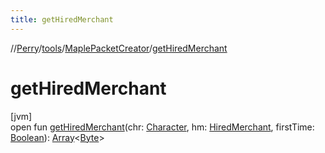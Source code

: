 ```yaml
---
title: getHiredMerchant
---
```

//[Perry](../../../index.html)/[tools](../index.html)/[MaplePacketCreator](index.html)/[getHiredMerchant](get-hired-merchant.html)



# getHiredMerchant



[jvm]\
open fun [getHiredMerchant](get-hired-merchant.html)(chr: [Character](../../client/-character/index.html), hm: [HiredMerchant](../../server.maps/-hired-merchant/index.html), firstTime: [Boolean](https://kotlinlang.org/api/latest/jvm/stdlib/kotlin/-boolean/index.html)): [Array](https://kotlinlang.org/api/latest/jvm/stdlib/kotlin/-array/index.html)<[Byte](https://kotlinlang.org/api/latest/jvm/stdlib/kotlin/-byte/index.html)>




